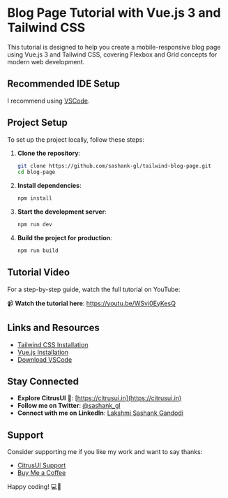 # Blog Page Tutorial with Vue.js 3 and Tailwind CSS

This tutorial is designed to help you create a mobile-responsive blog page using Vue.js 3 and Tailwind CSS, covering Flexbox and Grid concepts for modern web development.

## Recommended IDE Setup

I recommend using [VSCode](https://code.visualstudio.com/).

## Project Setup

To set up the project locally, follow these steps:

1. **Clone the repository**:

   ```sh
   git clone https://github.com/sashank-gl/tailwind-blog-page.git
   cd blog-page
   ```

2. **Install dependencies**:

   ```sh
   npm install
   ```

3. **Start the development server**:

   ```sh
   npm run dev
   ```

4. **Build the project for production**:
   ```sh
   npm run build
   ```

## Tutorial Video

For a step-by-step guide, watch the full tutorial on YouTube:

📹 **Watch the tutorial here**: https://youtu.be/WSvi0EyKesQ

## Links and Resources

- [Tailwind CSS Installation](https://tailwindcss.com/docs/installation)
- [Vue.js Installation](https://vuejs.org/guide/quick-start.html)
- [Download VSCode](https://code.visualstudio.com/Download)

## Stay Connected

- **Explore CitrusUI** 🍊: [https://citrusui.in](https://citrusui.in)
- **Follow me on Twitter**: [@sashank_gl](https://twitter.com/sashank_gl)
- **Connect with me on LinkedIn**: [Lakshmi Sashank Gandodi](https://www.linkedin.com/in/sashank-gl/)

## Support

Consider supporting me if you like my work and want to say thanks:

- [CitrusUI Support](https://citrusui.in/support)
- [Buy Me a Coffee](https://buymeacoffee.com/sashankgl)

Happy coding! 💻🎉
